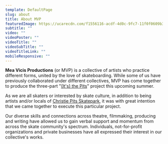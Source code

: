 ```yaml
---
template: DefaultPage
slug: about
title: About MVP
featuredImage: https://ucarecdn.com/f1556116-acdf-4d0c-9fc7-11f0f0609b37/
subtitle: ""
video: ""
videoPoster: ""
videoTitle: ""
videoSubTitle: ""
videoTitleLink: ""
mobileResponsive: ""
---
```

**Mea Vicis Productions** (or MVP) is a collective of artists who practice different forms, united by the love of skateboarding. While some of us have previously collaborated under different collectives, MVP has come together to produce the three-part "[(It's) the Pits](/about-the-pits)" project this upcoming summer.

As we are all skaters or interested by skate culture, in addition to being artists and/or locals of [Christie Pits Skatepark](https://www.instagram.com/cpskateboardpark/?hl=en), it was with great intention that we came together to execute this particular project.

Our diverse skills and connections across theatre, filmmaking, producing and writing have allowed us to gain verbal support and momentum from across the skate community's spectrum. Individuals, not-for-profit organizations and private businesses have all expressed their interest in our collective's works.